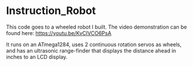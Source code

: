 # Instruction_Robot

This code goes to a wheeled robot I built. The video demonstration can be found here: 
https://youtu.be/KvCIVCO6PsA

It runs on an ATmega1284, uses 2 continuous rotation servos as wheels, and has an
ultrasonic range-finder that displays the distance ahead in inches to an LCD display.
